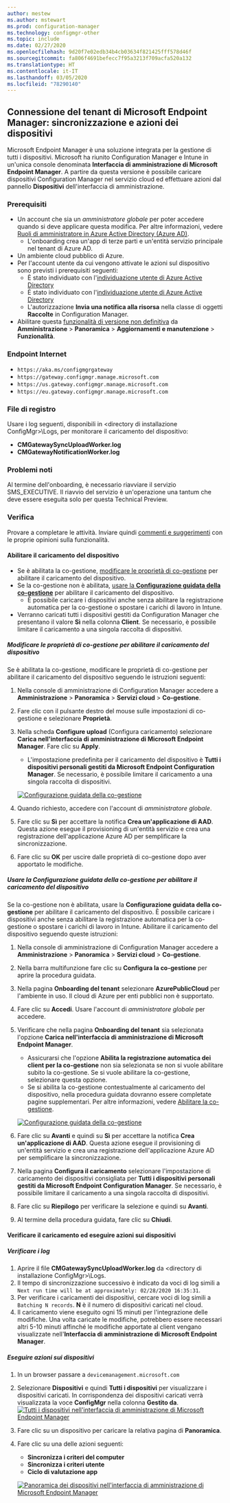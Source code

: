 ```yaml
---
author: mestew
ms.author: mstewart
ms.prod: configuration-manager
ms.technology: configmgr-other
ms.topic: include
ms.date: 02/27/2020
ms.openlocfilehash: 9d20f7e02edb34b4cb03634f821425fff578d46f
ms.sourcegitcommit: fa806f4691befecc7f95a3213f709acfa520a132
ms.translationtype: HT
ms.contentlocale: it-IT
ms.lasthandoff: 03/05/2020
ms.locfileid: "78290140"
---
```

## <a name="bkmk_attach"></a> Connessione del tenant di Microsoft Endpoint Manager: sincronizzazione e azioni dei dispositivi
<!--3555758 live 3/4/2020-->
Microsoft Endpoint Manager è una soluzione integrata per la gestione di tutti i dispositivi. Microsoft ha riunito Configuration Manager e Intune in un'unica console denominata **Interfaccia di amministrazione di Microsoft Endpoint Manager**. A partire da questa versione è possibile caricare dispositivi Configuration Manager nel servizio cloud ed effettuare azioni dal pannello **Dispositivi**  dell'interfaccia di amministrazione.

### <a name="prerequisites"></a>Prerequisiti

- Un account che sia un *amministratore globale* per poter accedere quando si deve applicare questa modifica. Per altre informazioni, vedere [Ruoli di amministratore in Azure Active Directory (Azure AD)](https://docs.microsoft.com/azure/role-based-access-control/rbac-and-directory-admin-roles#azure-ad-administrator-roles).
   - L'onboarding crea un'app di terze parti e un'entità servizio principale nel tenant di Azure AD.
- Un ambiente cloud pubblico di Azure.
- Per l'account utente da cui vengono attivate le azioni sul dispositivo sono previsti i prerequisiti seguenti:
   - È stato individuato con l'[individuazione utente di Azure Active Directory](/configmgr/core/servers/deploy/configure/about-discovery-methods#azureaddisc)
   - È stato individuato con l'[individuazione utente di Azure Active Directory](/configmgr/core/servers/deploy/configure/about-discovery-methods#bkmk_aboutUser)
   - L'autorizzazione **Invia una notifica alla risorsa** nella classe di oggetti **Raccolte** in Configuration Manager.
- Abilitare questa [funzionalità di versione non definitiva](/configmgr/core/servers/manage/pre-release-features) da **Amministrazione** > **Panoramica** > **Aggiornamenti e manutenzione** > **Funzionalità**.

### <a name="internet-endpoints"></a>Endpoint Internet

- `https://aka.ms/configmgrgateway`
- `https://gateway.configmgr.manage.microsoft.com`
- `https://us.gateway.configmgr.manage.microsoft.com`
- `https://eu.gateway.configmgr.manage.microsoft.com`



### <a name="log-files"></a>File di registro
Usare i log seguenti, disponibili in &lt;directory di installazione ConfigMgr>\Logs, per monitorare il caricamento del dispositivo:

- **CMGatewaySyncUploadWorker.log**
- **CMGatewayNotificationWorker.log** 

### <a name="known-issues"></a>Problemi noti

Al termine dell'onboarding, è necessario riavviare il servizio SMS_EXECUTIVE. Il riavvio del servizio è un'operazione una tantum che deve essere eseguita solo per questa Technical Preview.

### <a name="try-it-out"></a>Verifica

Provare a completare le attività. Inviare quindi [commenti e suggerimenti](/sccm/core/understand/find-help#product-feedback) con le proprie opinioni sulla funzionalità.

#### <a name="enable-device-upload"></a>Abilitare il caricamento del dispositivo

- Se è abilitata la co-gestione, [modificare le proprietà di co-gestione](#bkmk_edit) per abilitare il caricamento del dispositivo.
- Se la co-gestione non è abilitata, [usare la **Configurazione guidata della co-gestione**](#bkmk_config) per abilitare il caricamento del dispositivo.
   - È possibile caricare i dispositivi anche senza abilitare la registrazione automatica per la co-gestione o spostare i carichi di lavoro in Intune.
- Verranno caricati tutti i dispositivi gestiti da Configuration Manager che presentano il valore **Sì** nella colonna **Client**. Se necessario, è possibile limitare il caricamento a una singola raccolta di dispositivi.   

##### <a name="bkmk_edit"></a> Modificare le proprietà di co-gestione per abilitare il caricamento del dispositivo

Se è abilitata la co-gestione, modificare le proprietà di co-gestione per abilitare il caricamento del dispositivo seguendo le istruzioni seguenti:

1. Nella console di amministrazione di Configuration Manager accedere a **Amministrazione** > **Panoramica** > **Servizi cloud** > **Co-gestione**.
1. Fare clic con il pulsante destro del mouse sulle impostazioni di co-gestione e selezionare **Proprietà**.
1. Nella scheda **Configure upload** (Configura caricamento) selezionare **Carica nell'interfaccia di amministrazione di Microsoft Endpoint Manager**. Fare clic su **Apply**.
   - L'impostazione predefinita per il caricamento del dispositivo è **Tutti i dispositivi personali gestiti da Microsoft Endpoint Configuration Manager**. Se necessario, è possibile limitare il caricamento a una singola raccolta di dispositivi.

   [![Configurazione guidata della co-gestione](../../media/3555758-configure-upload.png)](../../media/3555758-configure-upload.png#lightbox)
1. Quando richiesto, accedere con l'account di *amministratore globale*.
1. Fare clic su **Sì** per accettare la notifica **Crea un'applicazione di AAD**. Questa azione esegue il provisioning di un'entità servizio e crea una registrazione dell'applicazione Azure AD per semplificare la sincronizzazione.
1. Fare clic su **OK** per uscire dalle proprietà di co-gestione dopo aver apportato le modifiche.


##### <a name="bkmk_config"></a> Usare la Configurazione guidata della co-gestione per abilitare il caricamento del dispositivo
Se la co-gestione non è abilitata, usare la **Configurazione guidata della co-gestione** per abilitare il caricamento del dispositivo. È possibile caricare i dispositivi anche senza abilitare la registrazione automatica per la co-gestione o spostare i carichi di lavoro in Intune. Abilitare il caricamento del dispositivo seguendo queste istruzioni:

1. Nella console di amministrazione di Configuration Manager accedere a **Amministrazione** > **Panoramica** > **Servizi cloud** > **Co-gestione**.
1. Nella barra multifunzione fare clic su **Configura la co-gestione** per aprire la procedura guidata.
1. Nella pagina **Onboarding del tenant** selezionare **AzurePublicCloud** per l'ambiente in uso. Il cloud di Azure per enti pubblici non è supportato.
1. Fare clic su **Accedi**. Usare l'account di *amministratore globale* per accedere.
1. Verificare che nella pagina **Onboarding del tenant** sia selezionata l'opzione **Carica nell'interfaccia di amministrazione di Microsoft Endpoint Manager**.
   - Assicurarsi che l'opzione **Abilita la registrazione automatica dei client per la co-gestione** non sia selezionata se non si vuole abilitare subito la co-gestione. Se si vuole abilitare la co-gestione, selezionare questa opzione.
   - Se si abilita la co-gestione contestualmente al caricamento del dispositivo, nella procedura guidata dovranno essere completate pagine supplementari. Per altre informazioni, vedere [Abilitare la co-gestione](/sccm/comanage/how-to-enable).

   [![Configurazione guidata della co-gestione](../../media/3555758-comanagement-wizard.png)](../../media/3555758-comanagement-wizard.png#lightbox)
1. Fare clic su **Avanti** e quindi su **Sì** per accettare la notifica **Crea un'applicazione di AAD**. Questa azione esegue il provisioning di un'entità servizio e crea una registrazione dell'applicazione Azure AD per semplificare la sincronizzazione.
1. Nella pagina **Configura il caricamento** selezionare l'impostazione di caricamento dei dispositivi consigliata per **Tutti i dispositivi personali gestiti da Microsoft Endpoint Configuration Manager**. Se necessario, è possibile limitare il caricamento a una singola raccolta di dispositivi.
1. Fare clic su **Riepilogo** per verificare la selezione e quindi su **Avanti**.
1. Al termine della procedura guidata, fare clic su **Chiudi**.  


#### <a name="bkmk_review"></a> Verificare il caricamento ed eseguire azioni sui dispositivi

##### <a name="review-logs"></a>Verificare i log

1. Aprire il file **CMGatewaySyncUploadWorker.log** da &lt;directory di installazione ConfigMgr>\Logs.
1. Il tempo di sincronizzazione successivo è indicato da voci di log simili a `Next run time will be at approximately: 02/28/2020 16:35:31`.
1. Per verificare i caricamenti dei dispositivi, cercare voci di log simili a `Batching N records`. **N** è il numero di dispositivi caricati nel cloud. 
1. Il caricamento viene eseguito ogni 15 minuti per l'integrazione delle modifiche. Una volta caricate le modifiche, potrebbero essere necessari altri 5-10 minuti affinché le modifiche apportate al client vengano visualizzate nell'**Interfaccia di amministrazione di Microsoft Endpoint Manager**.

##### <a name="perform-device-actions"></a>Eseguire azioni sui dispositivi

1. In un browser passare a `devicemanagement.microsoft.com`
1. Selezionare **Dispositivi** e quindi **Tutti i dispositivi** per visualizzare i dispositivi caricati. In corrispondenza dei dispositivi caricati verrà visualizzata la voce **ConfigMgr** nella colonna **Gestito da**.
   [![Tutti i dispositivi nell'interfaccia di amministrazione di Microsoft Endpoint Manager](../../media/3555758-all-devices.png)](../../media/3555758-all-devices.png#lightbox)
1. Fare clic su un dispositivo per caricare la relativa pagina di **Panoramica**.
1. Fare clic su una delle azioni seguenti:
   - **Sincronizza i criteri del computer**
   - **Sincronizza i criteri utente**
   - **Ciclo di valutazione app**

   [![Panoramica dei dispositivi nell'interfaccia di amministrazione di Microsoft Endpoint Manager](../../media/3555758-device-overview-actions.png)](../../media/3555758-device-overview-actions.png#lightbox)